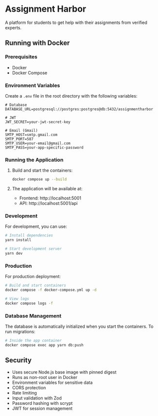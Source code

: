 # Assignment Harbor

A platform for students to get help with their assignments from verified experts.

## Running with Docker

### Prerequisites

- Docker
- Docker Compose

### Environment Variables

Create a `.env` file in the root directory with the following variables:

```env
# Database
DATABASE_URL=postgresql://postgres:postgres@db:5432/assignmentharbor

# JWT
JWT_SECRET=your-jwt-secret-key

# Email (Gmail)
SMTP_HOST=smtp.gmail.com
SMTP_PORT=587
SMTP_USER=your-email@gmail.com
SMTP_PASS=your-app-specific-password
```

### Running the Application

1. Build and start the containers:
   ```bash
   docker compose up --build
   ```

2. The application will be available at:
   - Frontend: http://localhost:5001
   - API: http://localhost:5001/api

### Development

For development, you can use:
```bash
# Install dependencies
yarn install

# Start development server
yarn dev
```

### Production

For production deployment:
```bash
# Build and start containers
docker compose -f docker-compose.yml up -d

# View logs
docker compose logs -f
```

### Database Management

The database is automatically initialized when you start the containers. To run migrations:

```bash
# Inside the app container
docker compose exec app yarn db:push
```

## Security

- Uses secure Node.js base image with pinned digest
- Runs as non-root user in Docker
- Environment variables for sensitive data
- CORS protection
- Rate limiting
- Input validation with Zod
- Password hashing with scrypt
- JWT for session management
